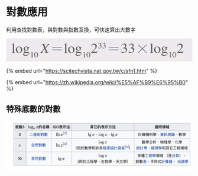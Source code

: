 # 對數應用

利用查找對數表，與對數與指數互換，可快速算出大數字

![](.gitbook/assets/jie-tu-20201208-xia-wu-3.13.23.png)

{% embed url="https://scitechvista.nat.gov.tw/c/sfn1.htm" %}

{% embed url="https://zh.wikipedia.org/wiki/%E5%AF%B9%E6%95%B0" %}

## 特殊底數的對數

![](.gitbook/assets/jie-tu-20201208-xia-wu-3.15.45.png)

